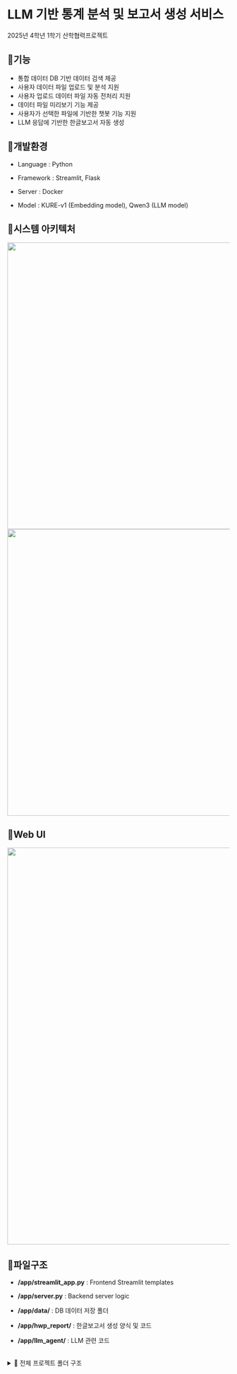 # LLM 기반 통계 분석 및 보고서 생성 서비스 
2025년 4학년 1학기 산학협력프로젝트


## 📌기능
- 통합 데이터 DB 기반 데이터 검색 제공
- 사용자 데이터 파일 업로드 및 분석 지원
- 사용자 업로드 데이터 파일 자동 전처리 지원
- 데이터 파일 미리보기 기능 제공
- 사용자가 선택한 파일에 기반한 챗봇 기능 지원
- LLM 응답에 기반한 한글보고서 자동 생성

## 📌개발환경
- Language : Python


- Framework : Streamlit, Flask


- Server : Docker


- Model : KURE-v1 (Embedding model), Qwen3 (LLM model)

## 📌시스템 아키텍처
<img src="https://github.com/user-attachments/assets/64406086-f9aa-4d5a-8716-6f6e5fc1d9b6" width="650"/>
<img src="https://github.com/user-attachments/assets/2857e364-731e-4d01-976b-df635220b8f0" width="650"/>

## 📌Web UI
<img src="https://github.com/user-attachments/assets/73d8f93e-1d40-4c30-b4b8-91594b37fc29" width="900"/>


## 📌파일구조
- **/app/streamlit_app.py** : Frontend Streamlit templates


- **/app/server.py** : Backend server logic


- **/app/data/** : DB 데이터 저장 폴더


- **/app/hwp_report/** : 한글보고서 생성 양식 및 코드


- **/app/llm_agent/** : LLM 관련 코드


<br>
<details> <summary>📁 전체 프로젝트 폴더 구조</summary>
  
```text
app/
├── .streamlit/
├── data/
│   ├── csv_data/ 전처리 이후 데이터
│   ├── faiss/
│   ├── graph/ 생성된 그래프 저장
│   ├── xlsx_data/ 전처리 이전 데이터
│   ├── database.db
│   └── debug_report.txt
├── graph/
├── hwp_report/
│   ├── __pycache__/
│   ├── hwp_file/
│   ├── json_file/
│   ├── template/
│   ├── hwp_pydantic.py
│   ├── hwp_struct.py
│   ├── hwp_xml.py
│   ├── jbnu_note.xml
│   ├── jbnu_pydantic_file.py
│   ├── jbnu_report.py
│   ├── model_json.py
│   └── note.xml
├── llm_agent/
│   ├── __pycache__/
│   ├── kpf-sbert-128d-v1/
│   ├── KURE-v1/
│   ├── csv_2_db.py
│   ├── embedding.py
│   ├── graph.py 그래프 생성
│   ├── preprocess.py
│   ├── search.py 데이터 검색
│   └── sql_report.py SQL문 생성 및 응답 생성
├── Dockerfile
├── logo.png
├── logo1.png
├── requirements.txt
├── server.py
├── streamlit_app.py
└── temp.py
```
</details>


